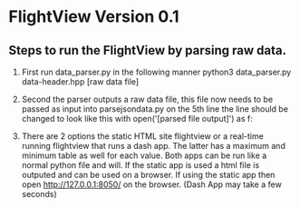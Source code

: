 # FlightView Version 0.1

## Steps to run the FlightView by parsing raw data.

1. First run data_parser.py in the following manner python3 data_parser.py data-header.hpp [raw data file]

2. Second the parser outputs a raw data file, this file now needs to be passed as input into parsejsondata.py on the 5th line the line should be changed to look like this with open('[parsed file output]') as f:

3. There are 2 options the static HTML site flightview or a real-time running flightview that runs a dash app. The latter has a maximum and minimum table as well for each value. Both apps can be run like a normal python file and will. If the static app is used a html file is outputed and can be used on a browser. If using the static app then open http://127.0.0.1:8050/ on the browser. (Dash App may take a few seconds)
